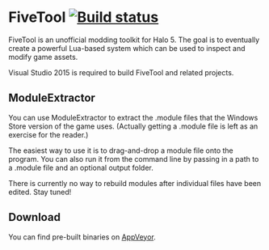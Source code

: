 # FiveTool [![Build status](https://ci.appveyor.com/api/projects/status/rr4dll5erpenu2de?svg=true)](https://ci.appveyor.com/project/Shockfire/fivetool)

FiveTool is an unofficial modding toolkit for Halo 5.
The goal is to eventually create a powerful Lua-based system which can be used to inspect and modify game assets.

Visual Studio 2015 is required to build FiveTool and related projects.

## ModuleExtractor

You can use ModuleExtractor to extract the .module files that the Windows Store version of the game uses.
(Actually getting a .module file is left as an exercise for the reader.)

The easiest way to use it is to drag-and-drop a module file onto the program.
You can also run it from the command line by passing in a path to a .module file and an optional output folder.

There is currently no way to rebuild modules after individual files have been edited. Stay tuned!

## Download

You can find pre-built binaries on [AppVeyor](https://ci.appveyor.com/project/Shockfire/fivetool/build/artifacts).
